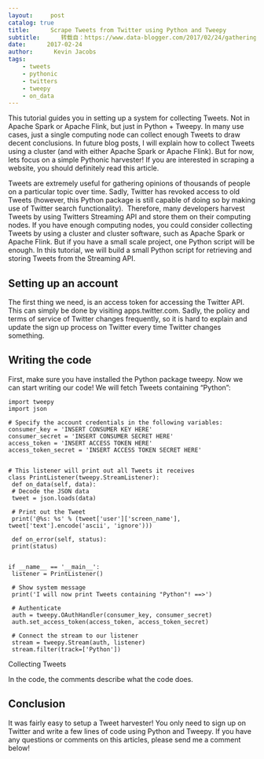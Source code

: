 ```yaml
---
layout:     post
catalog: true
title:      Scrape Tweets from Twitter using Python and Tweepy
subtitle:      转载自：https://www.data-blogger.com/2017/02/24/gathering-tweets-with-python/
date:      2017-02-24
author:      Kevin Jacobs
tags:
    - tweets
    - pythonic
    - twitters
    - tweepy
    - on_data
---
```


This tutorial guides you in setting up a system for collecting Tweets. Not in Apache Spark or Apache Flink, but just in Python + Tweepy. In many use cases, just a single computing node can collect enough Tweets to draw decent conclusions. In future blog posts, I will explain how to collect Tweets using a cluster (and with either Apache Spark or Apache Flink). But for now, lets focus on a simple Pythonic harvester! If you are interested in scraping a website, you should definitely read this article.



Tweets are extremely useful for gathering opinions of thousands of people on a particular topic over time. Sadly, Twitter has revoked access to old Tweets (however, this Python package is still capable of doing so by making use of Twitter search functionality).  Therefore, many developers harvest Tweets by using Twitters Streaming API and store them on their computing nodes. If you have enough computing nodes, you could consider collecting Tweets by using a cluster and cluster software, such as Apache Spark or Apache Flink. But if you have a small scale project, one Python script will be enough. In this tutorial, we will build a small Python script for retrieving and storing Tweets from the Streaming API.

## Setting up an account

The first thing we need, is an access token for accessing the Twitter API. This can simply be done by visiting apps.twitter.com. Sadly, the policy and terms of service of Twitter changes frequently, so it is hard to explain and update the sign up process on Twitter every time Twitter changes something.

## Writing the code

First, make sure you have installed the Python package tweepy. Now we can start writing our code! We will fetch Tweets containing “Python”:

```
import tweepy
import json

# Specify the account credentials in the following variables:
consumer_key = 'INSERT CONSUMER KEY HERE'
consumer_secret = 'INSERT CONSUMER SECRET HERE'
access_token = 'INSERT ACCESS TOKEN HERE'
access_token_secret = 'INSERT ACCESS TOKEN SECRET HERE'


# This listener will print out all Tweets it receives
class PrintListener(tweepy.StreamListener):
 def on_data(self, data):
 # Decode the JSON data
 tweet = json.loads(data)

 # Print out the Tweet
 print('@%s: %s' % (tweet['user']['screen_name'], tweet['text'].encode('ascii', 'ignore')))

 def on_error(self, status):
 print(status)


if __name__ == '__main__':
 listener = PrintListener()

 # Show system message
 print('I will now print Tweets containing "Python"! ==>')

 # Authenticate
 auth = tweepy.OAuthHandler(consumer_key, consumer_secret)
 auth.set_access_token(access_token, access_token_secret)

 # Connect the stream to our listener
 stream = tweepy.Stream(auth, listener)
 stream.filter(track=['Python'])
```

 Collecting Tweets

In the code, the comments describe what the code does.

## Conclusion

It was fairly easy to setup a Tweet harvester! You only need to sign up on Twitter and write a few lines of code using Python and Tweepy. If you have any questions or comments on this articles, please send me a comment below!



 
